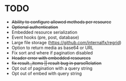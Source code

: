 # TODO
* ~~Ability to configure allowed methods per resource~~
* ~~Optional authentication~~
* Embedded resource serialization
* Event hooks (pre, post, database)
* Large file storage (https://github.com/internalfx/regrid)
* Option to return media as base64 or URL
* Fix sort and where if pagination disabled
* ~~Header error with embedded resources~~
* ~~fix result._items || result bug in parseRelation~~
* Opt out of pagination with a query string
* Opt out of embed with query string
